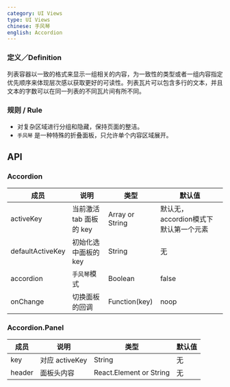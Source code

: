 ```yaml
---
category: UI Views
type: UI Views
chinese: 手风琴
english: Accordion
---
```



### 定义／Definition
列表容器以一致的格式来显示一组相关的内容，为一致性的类型或者一组内容指定优先顺序来体现层次感以获取更好的可读性。列表瓦片可以包含多行的文本，并且文本的字数可以在同一列表的不同瓦片间有所不同。

### 规则 / Rule
- 对复杂区域进行分组和隐藏，保持页面的整洁。
- `手风琴` 是一种特殊的折叠面板，只允许单个内容区域展开。


## API

### Accordion

| 成员        | 说明           | 类型       | 默认值       |
|------------|----------------|----------|-------------|
| activeKey        | 当前激活 tab 面板的 key| Array or String   | 默认无，accordion模式下默认第一个元素|
| defaultActiveKey | 初始化选中面板的 key | String   | 无 |
| accordion    | `手风琴`模式 | Boolean | false  |
| onChange      |   切换面板的回调   | Function(key) |  noop  |

### Accordion.Panel

| 成员        | 说明           | 类型       | 默认值       |
|------------|----------------|----------|-------------|
| key  | 对应 activeKey   | String                  | 无     |
| header | 面板头内容 | React.Element or String | 无     |
